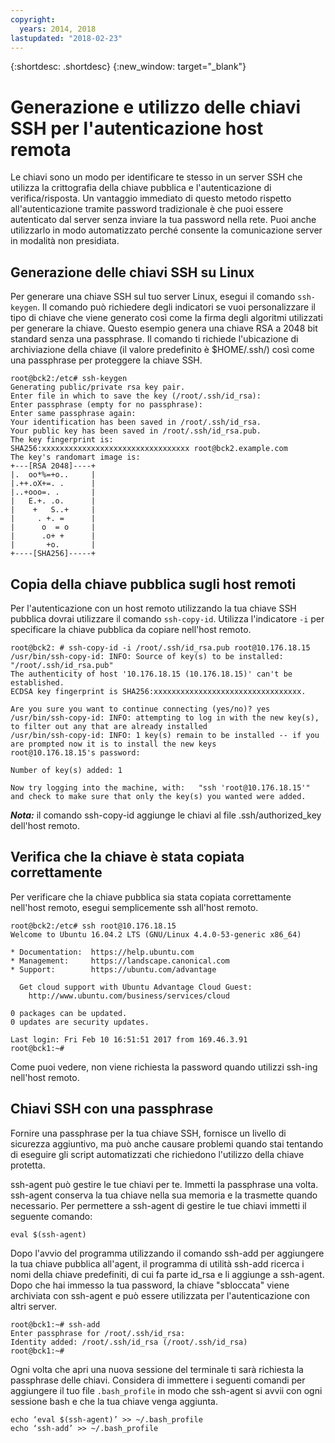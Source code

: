 ```yaml
---
copyright:
  years: 2014, 2018
lastupdated: "2018-02-23"
---
```


{:shortdesc: .shortdesc}
{:new_window: target="_blank"}

# Generazione e utilizzo delle chiavi SSH per l'autenticazione host remota

Le chiavi sono un modo per identificare te stesso in un server SSH che utilizza la crittografia della chiave pubblica e l'autenticazione di verifica/risposta. Un vantaggio immediato di questo metodo rispetto all'autenticazione tramite password tradizionale è che puoi essere autenticato dal server senza inviare la tua password nella rete. Puoi anche utilizzarlo in modo automatizzato perché consente la comunicazione server in modalità non presidiata.

## Generazione delle chiavi SSH su Linux

Per generare una chiave SSH sul tuo server Linux, esegui il comando `ssh-keygen`. Il comando può richiedere degli indicatori se vuoi personalizzare il tipo di chiave che viene generato così come la firma degli algoritmi utilizzati per generare la chiave. Questo esempio genera una chiave RSA a 2048 bit standard senza una passphrase. Il comando ti richiede l'ubicazione di archiviazione della chiave (il valore predefinito è $HOME/.ssh/) così come una passphrase per proteggere la chiave SSH.

    root@bck2:/etc# ssh-keygen
    Generating public/private rsa key pair.
    Enter file in which to save the key (/root/.ssh/id_rsa):
    Enter passphrase (empty for no passphrase):
    Enter same passphrase again:
    Your identification has been saved in /root/.ssh/id_rsa.
    Your public key has been saved in /root/.ssh/id_rsa.pub.
    The key fingerprint is:
    SHA256:xxxxxxxxxxxxxxxxxxxxxxxxxxxxxxxxx root@bck2.example.com
    The key's randomart image is:
    +---[RSA 2048]----+
    |.  oo*%=+o..     |
    |.++.oX+=. .      |
    |..+ooo=. .       |
    |   E.+. .o.      |
    |    +   S..+     |
    |     . +. =      |
    |      o  = o     |
    |      .o+ +      |
    |       +o.       |
    +----[SHA256]-----+

## Copia della chiave pubblica sugli host remoti

Per l'autenticazione con un host remoto utilizzando la tua chiave SSH pubblica dovrai utilizzare il comando `ssh-copy-id`. Utilizza l'indicatore `-i` per specificare la chiave pubblica da copiare nell'host remoto.

    root@bck2: # ssh-copy-id -i /root/.ssh/id_rsa.pub root@10.176.18.15
    /usr/bin/ssh-copy-id: INFO: Source of key(s) to be installed: "/root/.ssh/id_rsa.pub"
    The authenticity of host '10.176.18.15 (10.176.18.15)' can't be established.
    ECDSA key fingerprint is SHA256:xxxxxxxxxxxxxxxxxxxxxxxxxxxxxxxxx.

    Are you sure you want to continue connecting (yes/no)? yes
    /usr/bin/ssh-copy-id: INFO: attempting to log in with the new key(s), to filter out any that are already installed
    /usr/bin/ssh-copy-id: INFO: 1 key(s) remain to be installed -- if you are prompted now it is to install the new keys
    root@10.176.18.15's password:

    Number of key(s) added: 1

    Now try logging into the machine, with:   "ssh 'root@10.176.18.15'"
    and check to make sure that only the key(s) you wanted were added.

***Nota:*** il comando ssh-copy-id aggiunge le chiavi al file .ssh/authorized_key dell'host remoto.

## Verifica che la chiave è stata copiata correttamente

Per verificare che la chiave pubblica sia stata copiata correttamente nell'host remoto, esegui semplicemente ssh all'host remoto.

    root@bck2:/etc# ssh root@10.176.18.15
    Welcome to Ubuntu 16.04.2 LTS (GNU/Linux 4.4.0-53-generic x86_64)

    * Documentation:  https://help.ubuntu.com
    * Management:     https://landscape.canonical.com
    * Support:        https://ubuntu.com/advantage

      Get cloud support with Ubuntu Advantage Cloud Guest:
        http://www.ubuntu.com/business/services/cloud

    0 packages can be updated.
    0 updates are security updates.

    Last login: Fri Feb 10 16:51:51 2017 from 169.46.3.91
    root@bck1:~#

Come puoi vedere, non viene richiesta la password quando utilizzi ssh-ing nell'host remoto.

## Chiavi SSH con una passphrase

Fornire una passphrase per la tua chiave SSH, fornisce un livello di sicurezza aggiuntivo, ma può anche causare problemi quando stai tentando di eseguire gli script automatizzati che richiedono l'utilizzo della chiave protetta. 

ssh-agent può gestire le tue chiavi per te. Immetti la passphrase una volta. ssh-agent conserva la tua chiave nella sua memoria e la trasmette quando necessario. Per permettere a ssh-agent di gestire le tue chiavi immetti il seguente comando:

    eval $(ssh-agent)

Dopo l'avvio del programma utilizzando il comando ssh-add per aggiungere la tua chiave pubblica all'agent, il programma di utilità ssh-add ricerca i nomi della chiave predefiniti, di cui fa parte id_rsa e li aggiunge a ssh-agent. Dopo che hai immesso la tua password, la chiave "sbloccata" viene archiviata con ssh-agent e può essere utilizzata per l'autenticazione con altri server.

    root@bck1:~# ssh-add
    Enter passphrase for /root/.ssh/id_rsa:
    Identity added: /root/.ssh/id_rsa (/root/.ssh/id_rsa)
    root@bck1:~#

Ogni volta che apri una nuova sessione del terminale ti sarà richiesta la passphrase delle chiavi. Considera di immettere i seguenti comandi per aggiungere il tuo file `.bash_profile` in modo che ssh-agent si avvii con ogni sessione bash  e che la tua chiave venga aggiunta.

    echo ‘eval $(ssh-agent)’ >> ~/.bash_profile
    echo ‘ssh-add’ >> ~/.bash_profile
